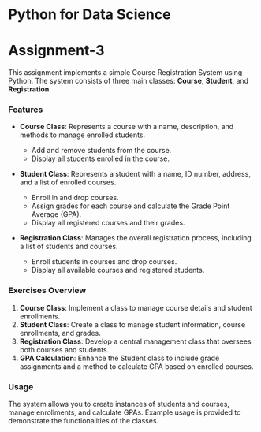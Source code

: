 # Python for Data Science

# Assignment-3

This assignment implements a simple Course Registration System using Python. The system consists of three main classes: **Course**, **Student**, and **Registration**.

### Features
- **Course Class**: Represents a course with a name, description, and methods to manage enrolled students.
  - Add and remove students from the course.
  - Display all students enrolled in the course.

- **Student Class**: Represents a student with a name, ID number, address, and a list of enrolled courses.
  - Enroll in and drop courses.
  - Assign grades for each course and calculate the Grade Point Average (GPA).
  - Display all registered courses and their grades.

- **Registration Class**: Manages the overall registration process, including a list of students and courses.
  - Enroll students in courses and drop courses.
  - Display all available courses and registered students.

### Exercises Overview

1. **Course Class**: Implement a class to manage course details and student enrollments.
2. **Student Class**: Create a class to manage student information, course enrollments, and grades.
3. **Registration Class**: Develop a central management class that oversees both courses and students.
4. **GPA Calculation**: Enhance the Student class to include grade assignments and a method to calculate GPA based on enrolled courses.

### Usage
The system allows you to create instances of students and courses, manage enrollments, and calculate GPAs. Example usage is provided to demonstrate the functionalities of the classes.
